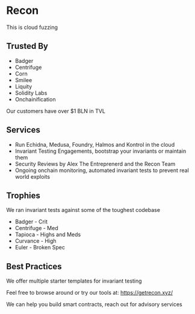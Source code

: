 # Recon

This is cloud fuzzing

## Trusted By
- Badger
- Centrifuge
- Corn
- Smilee
- Liquity
- Solidity Labs
- Onchainification

Our customers have over $1 BLN in TVL

## Services

- Run Echidna, Medusa, Foundry, Halmos and Kontrol in the cloud
- Invariant Testing Engagements, bootstrap your invariants or maintain them
- Security Reviews by Alex The Entreprenerd and the Recon Team
- Ongoing onchain monitoring, automated invariant tests to prevent real world exploits

 
## Trophies

We ran invariant tests against some of the toughest codebase

- Badger - Crit
- Centrifuge - Med
- Tapioca - Highs and Meds
- Curvance - High
- Euler - Broken Spec

## Best Practices

We offer multiple starter templates for invariant testing

Feel free to browse around or try our tools at: https://getrecon.xyz/

We can help you build smart contracts, reach out for advisory services
